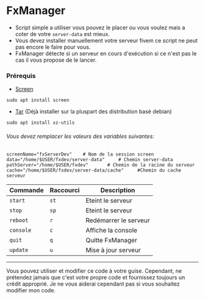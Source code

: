 # FxManager
- Script simple a utiliser vous pouvez le placer ou vous voulez mais  a coter de votre `server-data` est mieux.
- Vous devez installer manuellement votre serveur fivem ce script ne peut pas encore le faire pour vous.
- FxManager détecte si un serveur en cours d'exécution si ce n'est pas le cas il vous propose de le lancer.

### Prérequis
- [Screen](https://doc.ubuntu-fr.org/screen "Screen") 

`sudo apt install screen`

- [Tar](https://doc.ubuntu-fr.org/tar "Tar") (Déjà installer sur la pluspart des distribution basé debian)

`sudo apt install xz-utils`


###### Vous devez remplacer les valeurs des variables suivantes:
```
screenName="fxServerDev"    # Nom de la session screen
data="/home/$USER/fxdev/server-data"     # Chemin server-data
pathServer="/home/$USER/fxdev"       # Chemin de la racine du serveur
cache="/home/$USER/fxdev/server-data/cache"     #Chemin du cache serveur
```

|Commande        |Raccourci     |Description                  |
|----------------|--------------|-----------------------------|
|`start`         |`st`          |Eteint le serveur            |
|`stop`          |`sp`          |Eteint le serveur            |
|`reboot`        |`r`           |Redémarrer le serveur        |
|`console`       |`c`           |Affiche la console           |
|`quit`          |`q`           |Quitte FxManager             |
|`update`        |`u`           |Mise à jour serveur          |

--------

Vous pouvez utiliser et modifier ce code à votre guise. Cependant, ne prétendez jamais que c'est votre propre code et fournissez toujours un crédit approprié. Je ne vous aiderai cependant pas si vous souhaitez modifier mon code.
